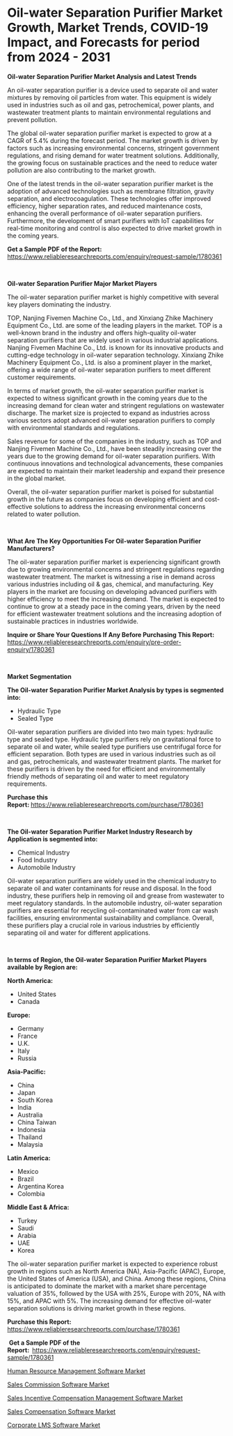 <p><h1>Oil-water Separation Purifier Market Growth, Market Trends, COVID-19 Impact, and Forecasts for period from 2024 - 2031</h1></p><p><strong>Oil-water Separation Purifier Market Analysis and Latest Trends</strong></p>
<p><p>An oil-water separation purifier is a device used to separate oil and water mixtures by removing oil particles from water. This equipment is widely used in industries such as oil and gas, petrochemical, power plants, and wastewater treatment plants to maintain environmental regulations and prevent pollution.</p><p>The global oil-water separation purifier market is expected to grow at a CAGR of 5.4% during the forecast period. The market growth is driven by factors such as increasing environmental concerns, stringent government regulations, and rising demand for water treatment solutions. Additionally, the growing focus on sustainable practices and the need to reduce water pollution are also contributing to the market growth.</p><p>One of the latest trends in the oil-water separation purifier market is the adoption of advanced technologies such as membrane filtration, gravity separation, and electrocoagulation. These technologies offer improved efficiency, higher separation rates, and reduced maintenance costs, enhancing the overall performance of oil-water separation purifiers. Furthermore, the development of smart purifiers with IoT capabilities for real-time monitoring and control is also expected to drive market growth in the coming years.</p></p>
<p><strong>Get a Sample PDF of the Report:&nbsp;</strong> <a href="https://www.reliableresearchreports.com/enquiry/request-sample/1780361">https://www.reliableresearchreports.com/enquiry/request-sample/1780361</a></p>
<p>&nbsp;</p>
<p><strong>Oil-water Separation Purifier Major Market Players</strong></p>
<p><p>The oil-water separation purifier market is highly competitive with several key players dominating the industry. </p><p>TOP, Nanjing Fivemen Machine Co., Ltd., and Xinxiang Zhike Machinery Equipment Co., Ltd. are some of the leading players in the market. TOP is a well-known brand in the industry and offers high-quality oil-water separation purifiers that are widely used in various industrial applications. Nanjing Fivemen Machine Co., Ltd. is known for its innovative products and cutting-edge technology in oil-water separation technology. Xinxiang Zhike Machinery Equipment Co., Ltd. is also a prominent player in the market, offering a wide range of oil-water separation purifiers to meet different customer requirements.</p><p>In terms of market growth, the oil-water separation purifier market is expected to witness significant growth in the coming years due to the increasing demand for clean water and stringent regulations on wastewater discharge. The market size is projected to expand as industries across various sectors adopt advanced oil-water separation purifiers to comply with environmental standards and regulations.</p><p>Sales revenue for some of the companies in the industry, such as TOP and Nanjing Fivemen Machine Co., Ltd., have been steadily increasing over the years due to the growing demand for oil-water separation purifiers. With continuous innovations and technological advancements, these companies are expected to maintain their market leadership and expand their presence in the global market.</p><p>Overall, the oil-water separation purifier market is poised for substantial growth in the future as companies focus on developing efficient and cost-effective solutions to address the increasing environmental concerns related to water pollution.</p></p>
<p>&nbsp;</p>
<p><strong>What Are The Key Opportunities For Oil-water Separation Purifier Manufacturers?</strong></p>
<p><p>The oil-water separation purifier market is experiencing significant growth due to growing environmental concerns and stringent regulations regarding wastewater treatment. The market is witnessing a rise in demand across various industries including oil & gas, chemical, and manufacturing. Key players in the market are focusing on developing advanced purifiers with higher efficiency to meet the increasing demand. The market is expected to continue to grow at a steady pace in the coming years, driven by the need for efficient wastewater treatment solutions and the increasing adoption of sustainable practices in industries worldwide.</p></p>
<p><strong>Inquire or Share Your Questions If Any Before Purchasing This Report:</strong> <a href="https://www.reliableresearchreports.com/enquiry/pre-order-enquiry/1780361">https://www.reliableresearchreports.com/enquiry/pre-order-enquiry/1780361</a></p>
<p>&nbsp;</p>
<p><strong>Market Segmentation</strong></p>
<p><strong>The Oil-water Separation Purifier Market Analysis by types is segmented into:</strong></p>
<p><ul><li>Hydraulic Type</li><li>Sealed Type</li></ul></p>
<p><p>Oil-water separation purifiers are divided into two main types: hydraulic type and sealed type. Hydraulic type purifiers rely on gravitational force to separate oil and water, while sealed type purifiers use centrifugal force for efficient separation. Both types are used in various industries such as oil and gas, petrochemicals, and wastewater treatment plants. The market for these purifiers is driven by the need for efficient and environmentally friendly methods of separating oil and water to meet regulatory requirements.</p></p>
<p><strong>Purchase this Report:&nbsp;</strong><a href="https://www.reliableresearchreports.com/purchase/1780361">https://www.reliableresearchreports.com/purchase/1780361</a></p>
<p>&nbsp;</p>
<p><strong>The Oil-water Separation Purifier Market Industry Research by Application is segmented into:</strong></p>
<p><ul><li>Chemical Industry</li><li>Food Industry</li><li>Automobile Industry</li></ul></p>
<p><p>Oil-water separation purifiers are widely used in the chemical industry to separate oil and water contaminants for reuse and disposal. In the food industry, these purifiers help in removing oil and grease from wastewater to meet regulatory standards. In the automobile industry, oil-water separation purifiers are essential for recycling oil-contaminated water from car wash facilities, ensuring environmental sustainability and compliance. Overall, these purifiers play a crucial role in various industries by efficiently separating oil and water for different applications.</p></p>
<p>&nbsp;</p>
<p><strong>In terms of Region, the Oil-water Separation Purifier Market Players available by Region are:</strong></p>
<p>
    <p> <strong> North America: </strong>
        <ul>
            <li>United States</li>
            <li>Canada</li>
        </ul>
        </p> 
    <p> <strong> Europe: </strong>
        <ul>
            <li>Germany</li>
            <li>France</li>
            <li>U.K.</li>
            <li>Italy</li>
            <li>Russia</li>
        </ul>
        </p> 
    <p> <strong> Asia-Pacific: </strong>
        <ul>
            <li>China</li>
            <li>Japan</li>
            <li>South Korea</li>
            <li>India</li>
            <li>Australia</li>
            <li>China Taiwan</li>
            <li>Indonesia</li>
            <li>Thailand</li>
            <li>Malaysia</li>
        </ul>
        </p> 
    <p> <strong> Latin America: </strong>
        <ul>
            <li>Mexico</li>
            <li>Brazil</li>
            <li>Argentina Korea</li>
            <li>Colombia</li>
        </ul>
        </p> 
    <p> <strong> Middle East & Africa: </strong>
        <ul>
            <li>Turkey</li>
            <li>Saudi</li>
            <li>Arabia</li>
            <li>UAE</li>
            <li>Korea</li>
        </ul>
    </p>
    </p>
<p><p>The oil-water separation purifier market is expected to experience robust growth in regions such as North America (NA), Asia-Pacific (APAC), Europe, the United States of America (USA), and China. Among these regions, China is anticipated to dominate the market with a market share percentage valuation of 35%, followed by the USA with 25%, Europe with 20%, NA with 15%, and APAC with 5%. The increasing demand for effective oil-water separation solutions is driving market growth in these regions.</p></p>
<p><strong>Purchase this Report: </strong><a href="https://www.reliableresearchreports.com/purchase/1780361">https://www.reliableresearchreports.com/purchase/1780361</a></p>
<p>&nbsp;<strong>Get a Sample PDF of the Report:&nbsp;&nbsp;</strong><a href="https://www.reliableresearchreports.com/enquiry/request-sample/1780361">https://www.reliableresearchreports.com/enquiry/request-sample/1780361</a></p>
<p><strong></strong></p>
<p><p><a href="https://medium.com/@karinaokon98/human-resource-management-software-market-trends-and-market-analysis-forecasted-for-period-ad15928613f8">Human Resource Management Software Market</a></p><p><a href="https://medium.com/@karinaokon98/sales-commission-software-market-size-market-outlook-and-market-forecast-2024-to-2031-77613e606cfe">Sales Commission Software Market</a></p><p><a href="https://medium.com/@karinaokon98/sales-incentive-compensation-management-software-market-size-cagr-trends-2024-2030-eadc51df7238">Sales Incentive Compensation Management Software Market</a></p><p><a href="https://medium.com/@karinaokon98/sales-compensation-software-market-size-market-outlook-and-market-forecast-2024-to-2031-86f7ba7137e6">Sales Compensation Software Market</a></p><p><a href="https://medium.com/@karinaokon98/corporate-lms-software-market-trends-forecast-and-competitive-analysis-to-2031-67da89fa6ee3">Corporate LMS Software Market</a></p></p>